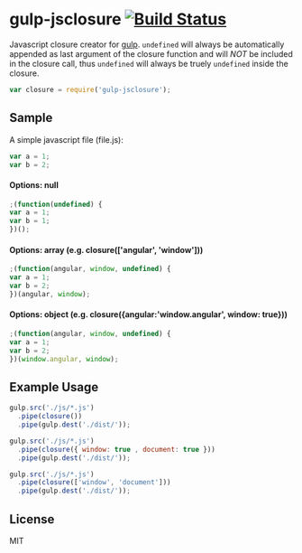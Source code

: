 gulp-jsclosure [![Build Status](https://travis-ci.org/jshcrowthe/gulp-jsclosure.svg?branch=master)](https://travis-ci.org/jshcrowthe/gulp-jsclosure)
=======================


Javascript closure creator for [gulp](https://github.com/gulpjs/gulp/). `undefined` will always be automatically
appended as last argument of the closure function and will *NOT* be included in the closure call, thus `undefined` will
always be truely `undefined` inside the closure.

```javascript
var closure = require('gulp-jsclosure');
```

## Sample

A simple javascript file (file.js):

```javascript
var a = 1;
var b = 2;
```

#### Options: null

```javascript
;(function(undefined) {
var a = 1;
var b = 1;
})();
```

#### Options: array (e.g. closure(['angular', 'window']))

```javascript
;(function(angular, window, undefined) {
var a = 1;
var b = 2;
})(angular, window);
```

#### Options: object (e.g. closure({angular:'window.angular', window: true}))

```javascript
;(function(angular, window, undefined) {
var a = 1;
var b = 2;
})(window.angular, window);
```

## Example Usage

```javascript
gulp.src('./js/*.js')
  .pipe(closure())
  .pipe(gulp.dest('./dist/'));
```

```javascript
gulp.src('./js/*.js')
  .pipe(closure({ window: true , document: true }))
  .pipe(gulp.dest('./dist/'));
```

```javascript
gulp.src('./js/*.js')
  .pipe(closure(['window', 'document']))
  .pipe(gulp.dest('./dist/'));
```

## License

MIT
